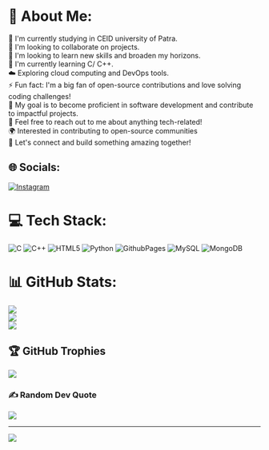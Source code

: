 # 💫 About Me:
🔭 I'm currently studying in CEID university of Patra.<br>👯 I'm looking to collaborate on projects.<br>🤝 I'm looking to learn new skills and broaden my horizons.<br>🌱 I'm currently learning C/ C++.<br>☁️ Exploring cloud computing and DevOps tools.<br>⚡ Fun fact: I'm a big fan of open-source contributions and love solving coding challenges!<br>🎯 My goal is to become proficient in software development and contribute to impactful projects.<br>💬 Feel free to reach out to me about anything tech-related!<br>🌍 Interested in contributing to open-source communities<br>📩 Let's connect and build something amazing together!


## 🌐 Socials:
[![Instagram](https://img.shields.io/badge/Instagram-%23E4405F.svg?logo=Instagram&logoColor=white)](https://instagram.com/efthimis.krpt) 

# 💻 Tech Stack:
![C](https://img.shields.io/badge/c-%2300599C.svg?style=for-the-badge&logo=c&logoColor=white) ![C++](https://img.shields.io/badge/c++-%2300599C.svg?style=for-the-badge&logo=c%2B%2B&logoColor=white) ![HTML5](https://img.shields.io/badge/html5-%23E34F26.svg?style=for-the-badge&logo=html5&logoColor=white) ![Python](https://img.shields.io/badge/python-3670A0?style=for-the-badge&logo=python&logoColor=ffdd54) ![GithubPages](https://img.shields.io/badge/github%20pages-121013?style=for-the-badge&logo=github&logoColor=white) ![MySQL](https://img.shields.io/badge/mysql-4479A1.svg?style=for-the-badge&logo=mysql&logoColor=white) ![MongoDB](https://img.shields.io/badge/MongoDB-%234ea94b.svg?style=for-the-badge&logo=mongodb&logoColor=white)
# 📊 GitHub Stats:
![](https://github-readme-stats.vercel.app/api?username=EfthimisKarapatakis&theme=dark&hide_border=false&include_all_commits=true&count_private=false)<br/>
![](https://github-readme-streak-stats.herokuapp.com/?user=EfthimisKarapatakis&theme=dark&hide_border=false)<br/>
![](https://github-readme-stats.vercel.app/api/top-langs/?username=EfthimisKarapatakis&theme=dark&hide_border=false&include_all_commits=true&count_private=false&layout=compact)

## 🏆 GitHub Trophies
![](https://github-profile-trophy.vercel.app/?username=EfthimisKarapatakis&theme=radical&no-frame=false&no-bg=true&margin-w=4)

### ✍️ Random Dev Quote
![](https://quotes-github-readme.vercel.app/api?type=horizontal&theme=radical)

---
[![](https://visitcount.itsvg.in/api?id=EfthimisKarapatakis&icon=10&color=0)](https://visitcount.itsvg.in)

<!-- Proudly created with GPRM ( https://gprm.itsvg.in ) -->
